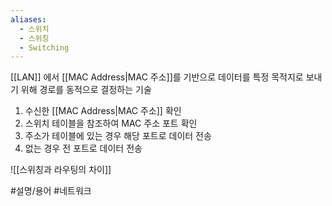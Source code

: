 ```yaml
---
aliases:
  - 스위치
  - 스위칭
  - Switching
---
```

[[LAN]] 에서 [[MAC Address|MAC 주소]]를 기반으로 데이터를 특정 목적지로 보내기 위해 경로를 동적으로 결정하는 기술

1. 수신한 [[MAC Address|MAC 주소]] 확인
2. 스위치 테이블을 참조하여 MAC 주소 포트 확인
3. 주소가 테이블에 있는 경우 해당 포트로 데이터 전송
4. 없는 경우 전 포트로 데이터 전송

![[스위칭과 라우팅의 차이]]

#설명/용어 #네트워크 